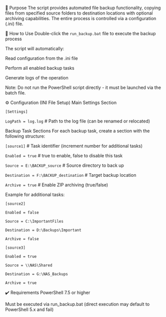 📌 Purpose
The script provides automated file backup functionality, copying files from specified source folders to destination locations with optional archiving capabilities. The entire process is controlled via a configuration (.ini) file.

🚀 How to Use
Double-click the `run_backup.bat` file to execute the backup process

The script will automatically:

Read configuration from the .ini file

Perform all enabled backup tasks

Generate logs of the operation

Note: Do not run the PowerShell script directly - it must be launched via the batch file.


⚙️ Configuration (INI File Setup)
Main Settings Section

`[Settings]`

`LogPath = log.log`  # Path to the log file (can be renamed or relocated)


Backup Task Sections
For each backup task, create a section with the following structure:

`[source1]`  # Task identifier (increment number for additional tasks)

`Enabled = true`             # true to enable, false to disable this task

`Source = E:\BACKUP_source`  # Source directory to back up

`Destination = F:\BACKUP_destination`  # Target backup location

`Archive = true`             # Enable ZIP archiving (true/false)



Example for additional tasks:

`[source2]`

`Enabled = false`

`Source = C:\ImportantFiles`

`Destination = D:\Backups\Important`

`Archive = false`


`[source3]`

`Enabled = true`

`Source = \\NAS\Shared`

`Destination = G:\NAS_Backups`

`Archive = true`



✔️ Requirements
PowerShell 7.5 or higher

Must be executed via run_backup.bat (direct execution may default to PowerShell 5.x and fail)

